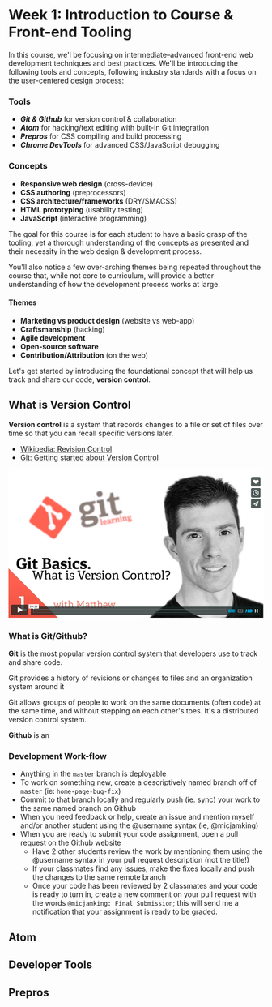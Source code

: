 # Week 1: Introduction to Course & Front-end Tooling

In this course, we'l be focusing on intermediate–advanced front-end web development techniques and best practices. We'll be introducing the following tools and concepts, following industry standards with a focus on the user-centered design process:

### Tools
- _**Git & Github**_ for version control & collaboration
- _**Atom**_ for hacking/text editing with built-in Git integration
- _**Prepros**_ for CSS compiling and build processing
- _**Chrome DevTools**_ for advanced CSS/JavaScript debugging

### Concepts
- **Responsive web design** (cross-device)
- **CSS authoring** (preprocessors)
- **CSS architecture/frameworks** (DRY/SMACSS)
- **HTML prototyping** (usability testing)
- **JavaScript** (interactive programming)

The goal for this course is for each student to have a basic grasp of the tooling, yet a thorough understanding of the concepts as presented and their necessity in the web design & development process.

You'll also notice a few over-arching themes being repeated throughout the course that, while not core to curriculum, will provide a better understanding of how the development process works at large.

#### Themes
- **Marketing vs product design** (website vs web-app)
- **Craftsmanship** (hacking)
- **Agile development**
- **Open-source software**
- **Contribution/Attribution** (on the web)

Let's get started by introducing the foundational concept that will help us track and share our code, **version control**.

## What is Version Control

**Version control** is a system that records changes to a file or set of files over time so that you can recall specific versions later.

- [Wikipedia: Revision Control](https://en.wikipedia.org/wiki/Revision_control)
- [Git: Getting started about Version Control](https://git-scm.com/book/en/v2/Getting-Started-About-Version-Control)

[![What is Version Control](images/git/what-is-version-control.png)](https://vimeo.com/41027679)

### What is Git/Github?

**Git** is the most popular version control system that developers use to track and share code.

Git provides a history of revisions or changes to files and an organization system around it

Git allows groups of people to work on the same documents (often code) at the same time, and without stepping on each other's toes. It's a distributed version control system.

**Github** is an

### Development Work-flow

- Anything in the `master` branch is deployable
- To work on something new, create a descriptively named branch off of `master` (ie: `home-page-bug-fix`)
- Commit to that branch locally and regularly push (ie. sync) your work to the same named branch on Github
- When you need feedback or help, create an issue and mention myself and/or another student using the @username syntax (ie, @micjamking)
- When you are ready to submit your code assignment, open a pull request on the Github website
  - Have 2 other students review the work by mentioning them using the @username syntax in your pull request description (not the title!)
  - If your classmates find any issues, make the fixes locally and push the changes to the same remote branch
  - Once your code has been reviewed by 2 classmates and your code is ready to turn in, create a new comment on your pull request with the words `@micjamking: Final Submission`; this will send me a notification that your assignment is ready to be graded.

## Atom

## Developer Tools

## Prepros
